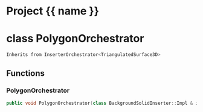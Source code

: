 <script setup>
import {useRoute} from 'vitepress'
const {path} = useRoute()
const tokens = path.split('/')
const words = tokens[2].split('-');
for (let i = 0; i < words.length; i++) {
    words[i] = words[i].charAt(0).toUpperCase() + words[i].slice(1);
    words[i] = words[i].replace('geode', 'Geode')
}
const name = words.join('-');
</script>
# Project {{ name }}

# class PolygonOrchestrator


```cpp
Inherits from InserterOrchestrator<TriangulatedSurface3D>
```



## Functions

### PolygonOrchestrator

```cpp
public void PolygonOrchestrator(class BackgroundSolidInserter::Impl & inserter, ProgressLogger & logger, const TriangulatedSurface3D & surface_mesh)
```




